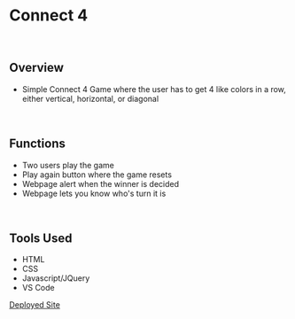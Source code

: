 <h1> Connect 4</h1>
<br>
<h2>Overview</h2>
<ul><li>Simple Connect 4 Game where the user has to get 4 like colors in a row, either vertical, horizontal, or diagonal</li></ul>
<br>
<h2>Functions</h2>
<ul><li>Two users play the game</li>
  <li>Play again button where the game resets</li>
  <li>Webpage alert when the winner is decided</li>
  <li>Webpage lets you know who's turn it is</li></ul>
<br>
<h2>Tools Used</h2>
<ul><li>HTML</li>
  <li>CSS</li>
  <li>Javascript/JQuery</li>
  <li>VS Code</li></ul>
  
  <a href=https://jamesr6794.github.io/>Deployed Site</a>
